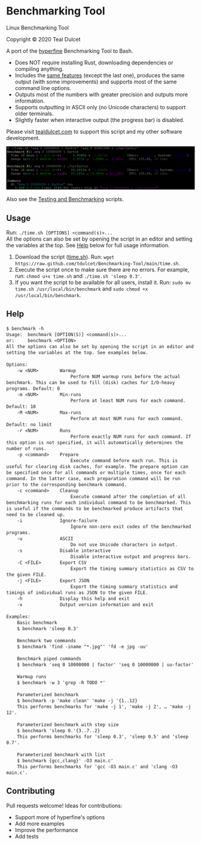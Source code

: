 # Benchmarking Tool
Linux Benchmarking Tool

Copyright © 2020 Teal Dulcet

A port of the [hyperfine](https://github.com/sharkdp/hyperfine) Benchmarking Tool to Bash.

* Does NOT require installing Rust, downloading dependencies or compiling anything.
* Includes the [same features](https://github.com/sharkdp/hyperfine#features) (except the last one), produces the same output (with some improvements) and supports most of the same command line options.
* Outputs most of the numbers with greater precision and outputs more information.
* Supports outputting in ASCII only (no Unicode characters) to support older terminals.
* Slightly faster when interactive output (the progress bar) is disabled.

Please visit [tealdulcet.com](https://www.tealdulcet.com/) to support this script and my other software development.

![](images/screenshot.png)

Also see the [Testing and Benchmarking](https://github.com/tdulcet/Testing-and-Benchmarking-Scripts) scripts.

## Usage

Run: `./time.sh [OPTIONS] <command(s)>...`\
All the options can also be set by opening the script in an editor and setting the variables at the top. See [Help](#help) below for full usage information.

1. Download the script ([time.sh](time.sh)). Run: `wget https://raw.github.com/tdulcet/Benchmarking-Tool/main/time.sh`.
2. Execute the script once to make sure there are no errors. For example, run: `chmod u+x time.sh` and `./time.sh 'sleep 0.3'`.
3. If you want the script to be available for all users, install it. Run: `sudo mv time.sh /usr/local/bin/benchmark` and `sudo chmod +x /usr/local/bin/benchmark`.

## Help

```
$ benchmark -h
Usage:  benchmark [OPTION(S)] <command(s)>...
or:     benchmark <OPTION>
All the options can also be set by opening the script in an editor and setting the variables at the top. See examples below.

Options:
    -w <NUM>        Warmup
                        Perform NUM warmup runs before the actual benchmark. This can be used to fill (disk) caches for I/O-heavy programs. Default: 0
    -m <NUM>        Min-runs
                        Perform at least NUM runs for each command. Default: 10
    -M <NUM>        Max-runs
                        Perform at most NUM runs for each command. Default: no limit
    -r <NUM>        Runs
                        Perform exactly NUM runs for each command. If this option is not specified, it will automatically determines the number of runs.
    -p <command>    Prepare
                        Execute command before each run. This is useful for clearing disk caches, for example. The prepare option can be specified once for all commands or multiple times, once for each command. In the latter case, each preparation command will be run prior to the corresponding benchmark command.
    -c <command>    Cleanup
                        Execute command after the completion of all benchmarking runs for each individual command to be benchmarked. This is useful if the commands to be benchmarked produce artifacts that need to be cleaned up.
    -i              Ignore-failure
                        Ignore non-zero exit codes of the benchmarked programs.
    -u              ASCII
                        Do not use Unicode characters in output.
    -s              Disable interactive
                        Disable interactive output and progress bars.
    -C <FILE>       Export CSV
                        Export the timing summary statistics as CSV to the given FILE.
    -j <FILE>       Export JSON
                        Export the timing summary statistics and timings of individual runs as JSON to the given FILE.
    -h              Display this help and exit
    -v              Output version information and exit

Examples:
    Basic benchmark
    $ benchmark 'sleep 0.3'

    Benchmark two commands
    $ benchmark 'find -iname "*.jpg"' 'fd -e jpg -uu'

    Benchmark piped commands
    $ benchmark 'seq 0 10000000 | factor' 'seq 0 10000000 | uu-factor'

    Warmup runs
    $ benchmark -w 3 'grep -R TODO *'

    Parameterized benchmark
    $ benchmark -p 'make clean' 'make -j '{1..12}
    This performs benchmarks for 'make -j 1', 'make -j 2', … 'make -j 12'.

    Parameterized benchmark with step size
    $ benchmark 'sleep 0.'{3..7..2}
    This performs benchmarks for 'sleep 0.3', 'sleep 0.5' and 'sleep 0.7'.

    Parameterized benchmark with list
    $ benchmark {gcc,clang}' -O3 main.c'
    This performs benchmarks for 'gcc -O3 main.c' and 'clang -O3 main.c'.

```

## Contributing

Pull requests welcome! Ideas for contributions:

* Support more of hyperfine's options
* Add more examples
* Improve the performance
* Add tests

